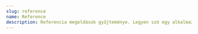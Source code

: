 ```yaml
---
slug: reference
name: Reference
description: Referencia megoldások gyűjteménye. Legyen szó egy alkalmazásról, keretrendszerről vagy épp egy mintáról.
---
```

